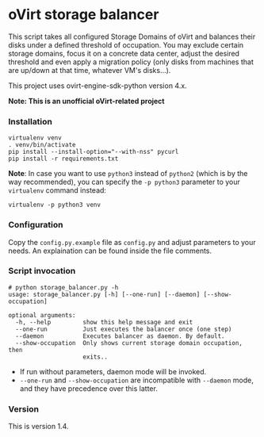 # oVirt storage balancer

This script takes all configured Storage Domains of oVirt and balances their disks under a defined threshold of occupation. You may exclude certain storage domains, focus it on a concrete data center, adjust the desired threshold and even apply a migration policy (only disks from machines that are up/down at that time, whatever VM's disks...).

This project uses ovirt-engine-sdk-python version 4.x.

**Note: This is an unofficial oVirt-related project**

### Installation

```
virtualenv venv
. venv/bin/activate
pip install --install-option="--with-nss" pycurl
pip install -r requirements.txt
```

**Note**: In case you want to use `python3` instead of `python2` (which is by the way recommended), you can specify the `-p python3` parameter to your `virtualenv` command instead:

`virtualenv -p python3 venv`

### Configuration
Copy the `config.py.example` file as `config.py` and adjust parameters to your needs. An explaination can be found inside the file comments.

### Script invocation

```
# python storage_balancer.py -h
usage: storage_balancer.py [-h] [--one-run] [--daemon] [--show-occupation]

optional arguments:
  -h, --help         show this help message and exit
  --one-run          Just executes the balancer once (one step)
  --daemon           Executes balancer as daemon. By default.
  --show-occupation  Only shows current storage domain occupation, then
                     exits..
```

* If run without parameters, daemon mode will be invoked.
* `--one-run` and `--show-occupation` are incompatible with `--daemon` mode, and they have precedence over this latter.

### Version

This is version 1.4.
